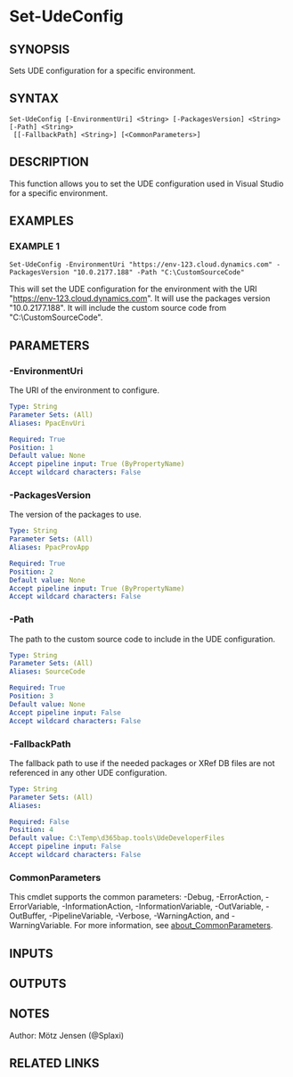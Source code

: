 ﻿---
external help file: d365bap.tools-help.xml
Module Name: d365bap.tools
online version:
schema: 2.0.0
---

# Set-UdeConfig

## SYNOPSIS
Sets UDE configuration for a specific environment.

## SYNTAX

```
Set-UdeConfig [-EnvironmentUri] <String> [-PackagesVersion] <String> [-Path] <String>
 [[-FallbackPath] <String>] [<CommonParameters>]
```

## DESCRIPTION
This function allows you to set the UDE configuration used in Visual Studio for a specific environment.

## EXAMPLES

### EXAMPLE 1
```
Set-UdeConfig -EnvironmentUri "https://env-123.cloud.dynamics.com" -PackagesVersion "10.0.2177.188" -Path "C:\CustomSourceCode"
```

This will set the UDE configuration for the environment with the URI "https://env-123.cloud.dynamics.com".
It will use the packages version "10.0.2177.188".
It will include the custom source code from "C:\CustomSourceCode".

## PARAMETERS

### -EnvironmentUri
The URI of the environment to configure.

```yaml
Type: String
Parameter Sets: (All)
Aliases: PpacEnvUri

Required: True
Position: 1
Default value: None
Accept pipeline input: True (ByPropertyName)
Accept wildcard characters: False
```

### -PackagesVersion
The version of the packages to use.

```yaml
Type: String
Parameter Sets: (All)
Aliases: PpacProvApp

Required: True
Position: 2
Default value: None
Accept pipeline input: True (ByPropertyName)
Accept wildcard characters: False
```

### -Path
The path to the custom source code to include in the UDE configuration.

```yaml
Type: String
Parameter Sets: (All)
Aliases: SourceCode

Required: True
Position: 3
Default value: None
Accept pipeline input: False
Accept wildcard characters: False
```

### -FallbackPath
The fallback path to use if the needed packages or XRef DB files are not referenced in any other UDE configuration.

```yaml
Type: String
Parameter Sets: (All)
Aliases:

Required: False
Position: 4
Default value: C:\Temp\d365bap.tools\UdeDeveloperFiles
Accept pipeline input: False
Accept wildcard characters: False
```

### CommonParameters
This cmdlet supports the common parameters: -Debug, -ErrorAction, -ErrorVariable, -InformationAction, -InformationVariable, -OutVariable, -OutBuffer, -PipelineVariable, -Verbose, -WarningAction, and -WarningVariable. For more information, see [about_CommonParameters](http://go.microsoft.com/fwlink/?LinkID=113216).

## INPUTS

## OUTPUTS

## NOTES
Author: Mötz Jensen (@Splaxi)

## RELATED LINKS
